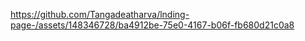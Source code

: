 


https://github.com/Tangadeatharva/lnding-page-/assets/148346728/ba4912be-75e0-4167-b06f-fb680d21c0a8



